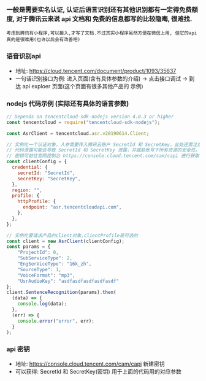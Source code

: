 
### 一般是需要实名认证, 认证后语言识别还有其他识别都有一定得免费额度, 对于腾讯云来说 api 文档和 免费的信息都写的比较隐晦, 很难找.

```
考虑到腾讯有小程序,可以接入,才写了文档.不过其实小程序虽然方便在微信上用, 但它的api 真的是很难用(也许以后会有改善吧)
```

### 语音识别api 
- 地址: https://cloud.tencent.com/document/product/1093/35637
- 一句话识别接口为例: 进入页面(含有具体参数的介绍) -> 点击接口调试 -> 到达 api exploer 页面(这个页面有很多其他产品的 示例)

### nodejs 代码示例 (实际还有具体的语言参数)
```js
// Depends on tencentcloud-sdk-nodejs version 4.0.3 or higher
const tencentcloud = require("tencentcloud-sdk-nodejs");

const AsrClient = tencentcloud.asr.v20190614.Client;

// 实例化一个认证对象，入参需要传入腾讯云账户 SecretId 和 SecretKey，此处还需注意密钥对的保密
// 代码泄露可能会导致 SecretId 和 SecretKey 泄露，并威胁账号下所有资源的安全性。以下代码示例仅供参考，建议采用更安全的方式来使用密钥，请参见：https://cloud.tencent.com/document/product/1278/85305
// 密钥可前往官网控制台 https://console.cloud.tencent.com/cam/capi 进行获取
const clientConfig = {
  credential: {
    secretId: "SecretId",
    secretKey: "SecretKey",
  },
  region: "",
  profile: {
    httpProfile: {
      endpoint: "asr.tencentcloudapi.com",
    },
  },
};

// 实例化要请求产品的client对象,clientProfile是可选的
const client = new AsrClient(clientConfig);
const params = {
    "ProjectId": 0,
    "SubServiceType": 2,
    "EngSerViceType": "16k_zh",
    "SourceType": 1,
    "VoiceFormat": "mp3",
    "UsrAudioKey": "asdfasdfasdfasdfasdf"
};
client.SentenceRecognition(params).then(
  (data) => {
    console.log(data);
  },
  (err) => {
    console.error("error", err);
  }
);
```

### api 密钥
- 地址: https://console.cloud.tencent.com/cam/capi  新建密钥
- 可以获得: SecretId  和  SecretKey(密钥) 用于上面的代码用的对应参数
